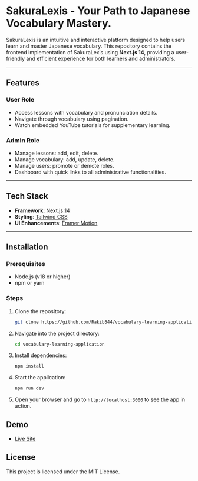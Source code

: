 # SakuraLexis - Your Path to Japanese Vocabulary Mastery.

SakuraLexis is an intuitive and interactive platform designed to help users learn and master Japanese vocabulary. This repository contains the frontend implementation of SakuraLexis using **Next.js 14**, providing a user-friendly and efficient experience for both learners and administrators.

---

## Features

### User Role

- Access lessons with vocabulary and pronunciation details.
- Navigate through vocabulary using pagination.
- Watch embedded YouTube tutorials for supplementary learning.

### Admin Role

- Manage lessons: add, edit, delete.
- Manage vocabulary: add, update, delete.
- Manage users: promote or demote roles.
- Dashboard with quick links to all administrative functionalities.

---

## Tech Stack

- **Framework**: [Next.js 14](https://nextjs.org/)
- **Styling**: [Tailwind CSS](https://tailwindcss.com/)
- **UI Enhancements**: [Framer Motion](https://motion.dev/)

---

## Installation

### Prerequisites

- Node.js (v18 or higher)
- npm or yarn

### Steps

1. Clone the repository:

   ```bash
   git clone https://github.com/Rakib544/vocabulary-learning-application.git
   ```

2. Navigate into the project directory:

   ```bash
   cd vocabulary-learning-application
   ```

3. Install dependencies:

   ```bash
   npm install
   ```

4. Start the application:

   ```bash
   npm run dev
   ```

5. Open your browser and go to `http://localhost:3000` to see the app in action.

## Demo

- [Live Site](https://vocabulary-learning-application-six.vercel.app)

## License

This project is licensed under the MIT License.
